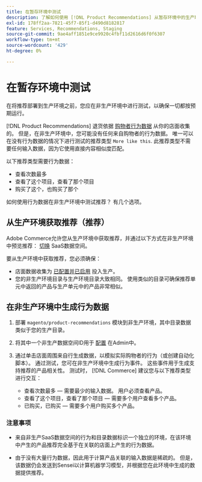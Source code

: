 ```yaml
---
title: 在暂存环境中测试
description: 了解如何使用 [!DNL Product Recommendations] 从暂存环境中的生产环境执行测试。
exl-id: 178ff2aa-7821-45f7-85f1-d490d8182817
feature: Services, Recommendations, Staging
source-git-commit: 9ae4aff1851e9ce9920c4fbf11d2616d6f0f6307
workflow-type: tm+mt
source-wordcount: '429'
ht-degree: 0%

---
```


# 在暂存环境中测试

在将推荐部署到生产环境之前，您应在非生产环境中进行测试，以确保一切都按预期运行。

[!DNL Product Recommendations] 退货依据 [购物者行为数据](behavioral-data.md) 从你的店面收集的。 但是，在非生产环境中，您可能没有任何来自购物者的行为数据。 唯一可以在没有行为数据的情况下进行测试的推荐类型 `More like this`. 此推荐类型不需要任何输入数据，因为它使用直接内容相似度匹配。

以下推荐类型需要行为数据：

- 查看次数最多
- 查看了这个项目，查看了那个项目
- 购买了这个，也购买了那个

如何使用行为数据在非生产环境中测试推荐？ 有几个选项。

## 从生产环境获取推荐（推荐）

Adobe Commerce允许您从生产环境中获取推荐，并通过以下方式在非生产环境中预览推荐： [切换](settings.md) SaaS数据空间。

要从生产环境中获取推荐，您必须确保：

- 店面数据收集为 [已配置并已启用](install-configure.md) 投入生产。
- 您的非生产环境目录与生产环境目录大致相同。 使用类似的目录可确保推荐单元中返回的产品与生产单元中的产品非常相似。

## 在非生产环境中生成行为数据

1. 部署 `magento/product-recommendations` 模块到非生产环境，其中目录数据类似于您的生产目录。

1. 将其中一个非生产数据空间ID用于 [配置](https://experienceleague.adobe.com/docs/commerce-admin/config/services/saas.html) 在Admin中。

1. 通过单击店面周围来自行生成数据，以模拟实际购物者的行为（或创建自动化脚本）。 通过测试，您可在非生产环境中生成行为事件。 这些事件用于生成支持推荐的产品相关性。 测试时， [!DNL Commerce] 建议您与以下推荐类型进行交互：

   - 查看次数最多 — 需要最少的输入数据。 用户必须查看产品。
   - 查看了这个项目，查看了那个项目 — 需要多个用户查看多个产品。
   - 已购买，已购买 — 需要多个用户购买多个产品。

### 注意事项

- 来自非生产SaaS数据空间的行为和目录数据标识一个独立的环境，在该环境中产生的产品推荐完全基于在关联的店面上产生的行为数据。

- 由于没有大量行为数据，因此用于计算产品关联的输入数据是稀疏的。 但是，该数据仍会发送到Sensei以计算机器学习模型，并根据您在此环境中生成的数据提供推荐。
